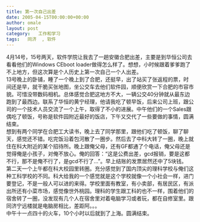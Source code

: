 ```yaml
---
title: 第一次自己出差
date: 2005-04-15T00:00:00+00:00
author: omale
layout: post
category:   工作和学习  
tags:   同济  , 软件
---
```

4月14号，15号两天，软件学院让我去了一趟安徽合肥出差，主要是到华恒公司去看看他们的Windows CEboot loader做得怎么样了。想想，小时候跟着爹爹跑了不上地方，但这次算是个人历史上第一次自己一个人出差。  
13号晚上的卧铺，睡了一个晚上到了合肥，还挺早，出了站买了张返程的票，时间还是早，就干脆买张地图，坐公交车去他们软件园，顺便欣赏一下合肥的市容市貌。可惜没带数码相机。总体感觉合肥这地方不大，一辆公交40分钟就从最东边跑到了最西边。联系了华恒的黄宁经理，他请我吃了顿早饭，后来公司上班，跟公司的一个技术人员交流了一个上午，取得了不小的进展。中午他们的一个Sales跟偶吃了顿饭，号称是软件园附近最好的饭店，下午又交代了一些要做的事情，圆满结束。  
想到有两个同学在合肥工大读书，晚上去了同学那里，跟他们吃了顿饭，聊了聊天，感觉还不错。吃完饭沿着包河散了一圈步。然后去了中科大转了一圈，晚上就住在科大附近的某个招待所。晚上跟俺父母，还有GF都通了个电话，俺父母还是觉得俺是小孩子，对俺不放心。俺的回答：“这是公费出差，gcd报销，要是这都不行，那不是俺不行了，是gcd不行了&#8230;”。早上结账的发票居然还中了5块钱。  
第二天一个上午都在科大校园里转圈。充分感觉到了国内顶尖的理科学校与俺们这种工科学校的不同。科大给我的一个感觉就是这个学校就像一个小社会一样，进门要登记，不是一般人可以进的来得。学校里面有教室，有小卖部，有居民区，有派出所还有小菜市场，感觉像世外桃园。理科的学生跟工科的也不一样，围着他们的宿舍转了一圈，没发现有几个人在宿舍里对着电脑学习或者玩，都在自修室里。跟同济宁远楼就是电脑房相比，差距阿。。。  
中午十一点四十的火车，10个小时以后就到了上海。圆满结束。

<font class=diary_poster>